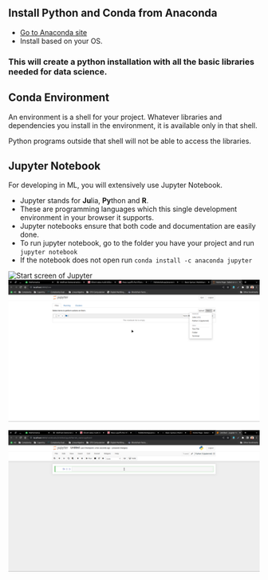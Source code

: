 
## Install Python and Conda from Anaconda

- [Go to Anaconda site](https://www.anaconda.com/products/distribution)
- Install based on your OS. 

### This will create a python installation with all the basic libraries needed for data science.

## Conda Environment

An environment is a shell for your project. 
Whatever libraries and dependencies you install in the environment, it is available only in that shell.

Python programs outside that shell will not be able to access the libraries.

## Jupyter Notebook

For developing in ML, you will extensively use Jupyter Notebook.
- Jupyter stands for **Ju**lia, **Py**thon and **R**.
- These are programming languages which this single development environment in your browser it supports.
- Jupyter notebooks ensure that both code and documentation are easily done.
- To run jupyter notebook, go to the folder you have your project and run `jupyter notebook`
- If the notebook does not open run `conda install -c anaconda jupyter`

![Start screen of Jupyter](attachment:JupyterNotebook1.png)
![Start screen of Jupyter !](https://github.com/jayanthbagare/FebWorkshops/blob/b6db20642458868a02e3128ffa81ce3864c25d00/01_Installation/JupyterNotebook1.png "Start Screen of Jupyter Notebook")

![Coding screen of Jupyter !](/01_Installation/JupyterNotebook2.png "Coding Screen in Jupyter")
